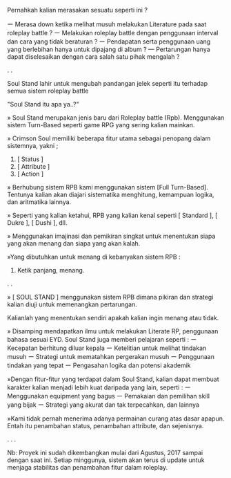 Pernahkah kalian merasakan sesuatu seperti ini ?

ー Merasa down ketika melihat musuh melakukan Literature pada saat roleplay battle ? 
ー Melakukan roleplay battle dengan penggunaan interval dan cara yang tidak beraturan ?
ー Pendapatan serta penggunaan uang yang berlebihan hanya untuk dipajang di album ?
—  Pertarungan hanya dapat diselesaikan dengan cara salah satu pihak mengalah ?

.
.


Soul Stand lahir untuk mengubah pandangan jelek seperti itu terhadap semua sistem roleplay battle


"Soul Stand itu apa ya..?"

» Soul Stand merupakan jenis baru dari Roleplay battle (Rpb). Menggunakan sistem Turn-Based seperti game RPG yang sering kalian mainkan.

» Crimson Soul memiliki beberapa fitur utama sebagai penopang dalam sistemnya, yakni ;
1. [ Status ]
2. [ Attribute ]
3. [ Action ]

» Berhubung sistem RPB kami menggunakan sistem [Full Turn-Based]. Tentunya kalian akan diajari sistematika menghitung, kemampuan logika, dan aritmatika lainnya.

» Seperti yang kalian ketahui, RPB yang kalian kenal seperti [ Standard ], [ Dukre ], [ Dushi ], dll.

» Menggunakan imajinasi dan pemikiran singkat untuk menentukan siapa yang akan menang dan siapa yang akan kalah.

»Yang dibutuhkan untuk menang di kebanyakan sistem RPB :
1. Ketik panjang, menang.

.
.

» [ SOUL STAND ] menggunakan sistem RPB dimana pikiran dan strategi kalian diuji untuk memenangkan pertarungan.

Kalianlah yang menentukan sendiri apakah kalian ingin menang atau tidak.

» Disamping mendapatkan ilmu untuk melakukan Literate RP, penggunaan bahasa sesuai EYD. Soul Stand juga memberi pelajaran seperti :
ー Kecepatan berhitung diluar kepala
ー Ketelitian untuk melihat tindakan musuh
ー Strategi untuk mematahkan pergerakan musuh
ー Penggunaan tindakan yang tepat
ー Pengasahan logika dan potensi akademik

»Dengan fitur-fitur yang terdapat dalam Soul Stand, kalian dapat membuat karakter kalian menjadi lebih kuat daripada yang lain, seperti :
ー Menggunakan equipment yang bagus
ー Pemakaian dan pemilihan skill yang bijak
ー Strategi yang akurat dan tak terpecahkan, dan lainnya

»Kami tidak pernah menerima adanya permainan curang atas dasar apapun. Entah itu penambahan status, penambahan attribute, dan sejenisnya.

.
.
.


Nb:
  Proyek ini sudah dikembangkan mulai dari Agustus, 2017 sampai dengan saat ini. 
  Setiap minggunya, sistem akan terus di update untuk menjaga stabilitas dan penambahan fitur dalam roleplay.
